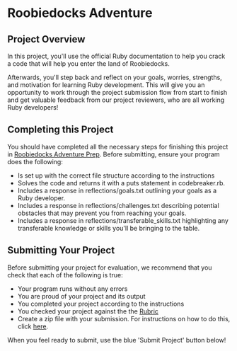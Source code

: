 # Roobiedocks Adventure

## Project Overview

In this project, you'll use the official Ruby documentation to help you crack a code that will help you enter the land of Roobiedocks.

Afterwards, you'll step back and reflect on your goals, worries, strengths, and motivation for learning Ruby development. This will give you an opportunity to work through the project submission flow from start to finish and get valuable feedback from our project reviewers, who are all working Ruby developers!

## Completing this Project

You should have completed all the necessary steps for finishing this project in [Roobiedocks Adventure Prep](https://learn.udacity.com/#/projects/10/skills/1003/concepts/243). Before submitting, ensure your program does the following:

* Is set up with the correct file structure according to the instructions
* Solves the code and returns it with a puts statement in codebreaker.rb.
* Includes a response in reflections/goals.txt outlining your goals as a Ruby developer.
* Includes a response in reflections/challenges.txt describing potential obstacles that may prevent you from reaching your goals.
* Includes a response in reflections/transferable_skills.txt highlighting any transferable knowledge or skills you'll be bringing to the table.

## Submitting Your Project

Before submitting your project for evaluation, we recommend that you check that each of the following is true:

* Your program runs without any errors
* You are proud of your project and its output
* You completed your project according to the instructions
* You checked your project against the the [Rubric](https://docs.google.com/document/d/1ssnZ4v4V3WsibDRl7hC1964X2KU9O_k6l7JuWkHt-Wg/pub?embedded=true)
* Create a zip file with your submission. For instructions on how to do this, click [here](https://docs.google.com/document/d/1jPCDXBuD4xV8PsGLa5K9Fpn_9lSCTrXeOWcUKQGnATU/pub?embedded=true).

When you feel ready to submit, use the blue 'Submit Project' button below!
